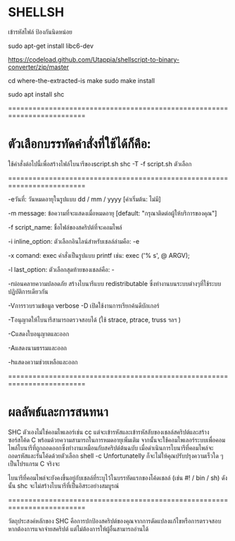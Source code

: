 # SHELLSH
เข้ารหัสไฟล์ ป้องกันนิดหน่อย


sudo apt-get install libc6-dev

https://codeload.github.com/Utappia/shellscript-to-binary-converter/zip/master


cd where-the-extracted-is
make 
sudo make install


sudo apt install shc






=========================================================================

# ตัวเลือกบรรทัดคำสั่งที่ใช้ได้ก็คือ:

ใช้คำสั่งต่อไปนี้เพื่อสร้างไฟล์ไบนารีของscript.sh
shc -T -f script.sh
ตัวเลือก

=========================================================================

 -eวันที่: วันหมดอายุในรูปแบบ dd / mm / yyyy [ค่าเริ่มต้น: ไม่มี]

 -m message: ข้อความที่จะแสดงเมื่อหมดอายุ [default: "กรุณาติดต่อผู้ให้บริการของคุณ"]

 -f script_name: ชื่อไฟล์ของสคริปต์ที่จะคอมไพล์

 -i inline_option: ตัวเลือกอินไลน์สำหรับเชลล์ล่ามคือ: -e

 -x comand: exec คำสั่งเป็นรูปแบบ printf เช่น: exec ('% s', @ ARGV);

 -l last_option: ตัวเลือกสุดท้ายของเชลล์คือ: -

 -rผ่อนคลายความปลอดภัย สร้างไบนารีแบบ redistributable ซึ่งทำงานบนระบบต่างๆที่ใช้ระบบปฏิบัติการเดียวกัน

 -Vการรวบรวมข้อมูล verbose -D เปิดใช้งานการเรียกค้นดีบักเกอร์

 -Tอนุญาตให้ไบนารีสามารถตรวจสอบได้ (ใช้ strace, ptrace, truss ฯลฯ )

 -Cแสดงใบอนุญาตและออก

 -Aแสดงนามธรรมและออก

 -hแสดงความช่วยเหลือและออก

=========================================================================

# ผลลัพธ์และการสนทนา
SHC ตัวเองไม่ใช่คอมไพเลอร์เช่น cc แต่จะเข้ารหัสและเข้ารหัสลับของเชลล์สคริปต์และสร้างซอร์สโค้ด C พร้อมด้วยความสามารถในการหมดอายุเพิ่มเติม จากนั้นจะใช้คอมไพเลอร์ระบบเพื่อคอมไพล์ไบนารีที่ถูกถอดออกซึ่งทำงานเหมือนกับสคริปต์ต้นฉบับ เมื่อดำเนินการไบนารีที่คอมไพล์จะถอดรหัสและรันโค้ดด้วยตัวเลือก shell -c Unfortunatelly ก็จะไม่ให้คุณปรับปรุงความเร็วใด ๆ เป็นโปรแกรม C จริงจะ

ไบนารีที่คอมไพล์จะยังคงขึ้นอยู่กับเชลล์ที่ระบุไว้ในบรรทัดแรกของโค้ดเชลล์ (เช่น #! / bin / sh) ดังนั้น shc จะไม่สร้างไบนารีที่เป็นอิสระอย่างสมบูรณ์

=========================================================================

วัตถุประสงค์หลักของ SHC คือการปกป้องสคริปต์ของคุณจากการดัดแปลงแก้ไขหรือการตรวจสอบ หากต้องการแจกจ่ายสคริปต์ แต่ไม่ต้องการให้ผู้อื่นสามารถอ่านได้
